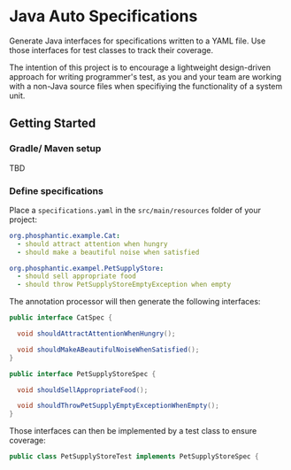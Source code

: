 # Java Auto Specifications

Generate Java interfaces for specifications written to a YAML file. Use those interfaces for test classes to track their coverage.

The intention of this project is to encourage a lightweight design-driven approach for writing programmer's test, as you and your team are working with a non-Java source files when specifiying the functionality of a system unit.

## Getting Started

### Gradle/ Maven setup
TBD

### Define specifications
Place a `specifications.yaml` in the `src/main/resources` folder of your project:
```yaml
org.phosphantic.example.Cat:
  - should attract attention when hungry
  - should make a beautiful noise when satisfied

org.phosphantic.exampel.PetSupplyStore:
  - should sell appropriate food
  - should throw PetSupplyStoreEmptyException when empty
```

The annotation processor will then generate the following interfaces:
```java
public interface CatSpec {

  void shouldAttractAttentionWhenHungry();

  void shouldMakeABeautifulNoiseWhenSatisfied();
}

public interface PetSupplyStoreSpec {

  void shouldSellAppropriateFood();

  void shouldThrowPetSupplyEmptyExceptionWhenEmpty();
}
```

Those interfaces can then be implemented by a test class to ensure coverage:

```java
public class PetSupplyStoreTest implements PetSupplyStoreSpec {
```
